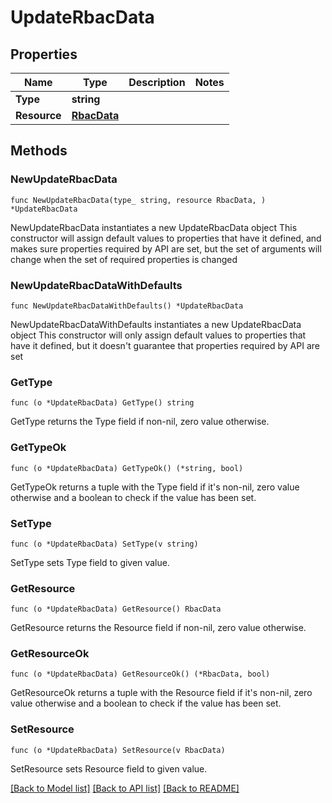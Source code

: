 # UpdateRbacData

## Properties

Name | Type | Description | Notes
------------ | ------------- | ------------- | -------------
**Type** | **string** |  | 
**Resource** | [**RbacData**](RbacData.md) |  | 

## Methods

### NewUpdateRbacData

`func NewUpdateRbacData(type_ string, resource RbacData, ) *UpdateRbacData`

NewUpdateRbacData instantiates a new UpdateRbacData object
This constructor will assign default values to properties that have it defined,
and makes sure properties required by API are set, but the set of arguments
will change when the set of required properties is changed

### NewUpdateRbacDataWithDefaults

`func NewUpdateRbacDataWithDefaults() *UpdateRbacData`

NewUpdateRbacDataWithDefaults instantiates a new UpdateRbacData object
This constructor will only assign default values to properties that have it defined,
but it doesn't guarantee that properties required by API are set

### GetType

`func (o *UpdateRbacData) GetType() string`

GetType returns the Type field if non-nil, zero value otherwise.

### GetTypeOk

`func (o *UpdateRbacData) GetTypeOk() (*string, bool)`

GetTypeOk returns a tuple with the Type field if it's non-nil, zero value otherwise
and a boolean to check if the value has been set.

### SetType

`func (o *UpdateRbacData) SetType(v string)`

SetType sets Type field to given value.


### GetResource

`func (o *UpdateRbacData) GetResource() RbacData`

GetResource returns the Resource field if non-nil, zero value otherwise.

### GetResourceOk

`func (o *UpdateRbacData) GetResourceOk() (*RbacData, bool)`

GetResourceOk returns a tuple with the Resource field if it's non-nil, zero value otherwise
and a boolean to check if the value has been set.

### SetResource

`func (o *UpdateRbacData) SetResource(v RbacData)`

SetResource sets Resource field to given value.



[[Back to Model list]](../README.md#documentation-for-models) [[Back to API list]](../README.md#documentation-for-api-endpoints) [[Back to README]](../README.md)


